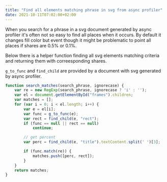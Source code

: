 ```yaml
---
title: "Find all elements matching phrase in svg from async profiler"
date: 2021-10-11T07:02:00+02:00
---
```


When you search for a phrase in a svg document generated by async
profiler it's often not so easy to find all places when 
it occurs. By default it changes
fill color but event though it might be problematic to
point all places if shares are 0.5% or 0.1%.

Below there is a helper function finding all svg elements
matching criteria and returning them with correesponding shares.

`g_to_func` and `find_child` are provided by a document
with svg generated by async profiler.

```js
function search_matches(search_phrase, ignorecase) {
    var re = new RegExp(search_phrase, ignorecase ? 'i' : '');
    var el = document.getElementById("frames").children;
    var matches = [];
    for (var i = 0; i < el.length; i++) {
        var e = el[i];
        var func = g_to_func(e);
        var rect = find_child(e, "rect");
        if (func == null || rect == null)
            continue;

        // get percent
        var perc = find_child(e, "title").textContent.split(' ')[3];

        if (func.match(re)) {
            matches.push([perc, rect]);
        }
    }
    return matches;
}
```